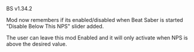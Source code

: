 BS v1.34.2 

Mod now remembers if its enabled/disabled when Beat Saber is started "Disable Below This NPS" slider added. 

The user can leave this mod Enabled and it will only activate when NPS is above the desired value.